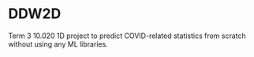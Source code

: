 # DDW2D

Term 3 10.020 1D project to predict COVID-related statistics from scratch without using any ML libraries.
